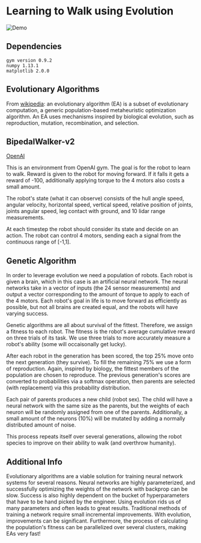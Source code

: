 # Learning to Walk using Evolution
![Demo](/imgs/walk.gif)

## Dependencies
````
gym version 0.9.2
numpy 1.13.1
matplotlib 2.0.0
````

## Evolutionary Algorithms
From [wikipedia](https://en.wikipedia.org/wiki/Evolutionary_algorithm):
an evolutionary algorithm (EA) is a subset of evolutionary computation, a generic population-based metaheuristic optimization algorithm. An EA uses mechanisms inspired by biological evolution, such as reproduction, mutation, recombination, and selection. 

## BipedalWalker-v2
[OpenAI](https://gym.openai.com/envs/BipedalWalker-v2)

This is an environment from OpenAI gym. The goal is for the robot to learn to walk. Reward is given to the robot for moving forward. If it falls it gets a reward of -100, additionally applying torque to the 4 motors also costs a small amount. 

The robot's state (what it can observe) consists of the hull angle speed, angular velocity, horizontal speed, vertical speed, relative position of joints, joints angular speed, leg contact with ground, and 10 lidar range measurements.

At each timestep the robot should consider its state and decide on an action. The robot can control 4 motors, sending each a signal from the continuous range of [-1,1]. 

## Genetic Algorithm
In order to leverage evolution we need a population of robots. Each robot is given a brain, which in this case is an artificial neural network. The neural networks take in a vector of inputs (the 24 sensor measurements) and output a vector corresponding to the amount of torque to apply to each of the 4 motors. Each robot's goal in life is to move forward as efficiently as possible, but not all brains are created equal, and the robots will have varying success.

Genetic algorithms are all about survival of the fittest. Therefore, we assign a fitness to each robot. The fitness is the robot's average cumulative reward on three trials of its task. We use three trials to more accurately measure a robot's ability (some will occaisonally get lucky). 

After each robot in the generation has been scored, the top 25% move onto the next generation (they survive). To fill the remaining 75% we use a form of reproduction. Again, inspired by biology, the fittest members of the population are chosen to reproduce. The previous generation's scores are converted to probabilities via a softmax operation, then parents are selected (with replacement) via this probability distribution. 

Each pair of parents produces a new child (robot sex). The child will have a neural network with the same size as the parents, but the weights of each neuron will be randomly assigned from one of the parents. Additionally, a small amount of the neurons (10%) will be mutated by adding a normally distributed amount of noise.

This process repeats itself over several generations, allowing the robot species to improve on their ability to walk (and overthrow humanity).

## Additional Info
Evolutionary algorithms are a viable solution for training neural network systems for several reasons. Neural networks are highly parameterized, and successfully optimizing the weights of the network with backprop can be slow. Success is also highly dependent on the bucket of hyperparameters that have to be hand picked by the engineer. Using evolution rids us of many parameters and often leads to great results. Traditional methods of training a network require small incremental improvements. With evolution, improvements can be significant. Furthermore, the process of calculating the population's fitness can be parallelized over several clusters, making EAs very fast!